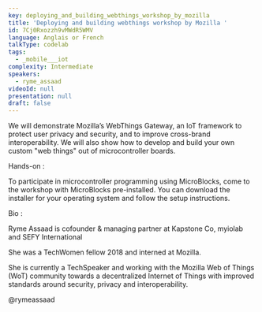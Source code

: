 ```yaml
---
key: deploying_and_building_webthings_workshop_by_mozilla
title: 'Deploying and building webthings workshop by Mozilla '
id: 7Cj0Rxozzh9vMWdR5WMV
language: Anglais or French
talkType: codelab
tags:
  - _mobile___iot
complexity: Intermediate
speakers:
  - ryme_assaad
videoId: null
presentation: null
draft: false
---
```

We will demonstrate Mozilla’s WebThings Gateway, an IoT framework to protect user privacy and security, and to improve cross-brand interoperability. We will also show how to develop and build your own custom "web things" out of microcontroller boards. 

Hands-on :

To participate in microcontroller programming using MicroBlocks, come to the workshop with MicroBlocks pre-installed. You can download the installer for your operating system and follow the setup instructions.

Bio :

Ryme Assaad is cofounder & managing partner at Kapstone Co, myiolab and SEFY International

She was a TechWomen fellow 2018 and interned at Mozilla. 

She is currently a TechSpeaker and working with the Mozilla Web of Things (WoT) community towards a decentralized Internet of Things with improved standards around security, privacy and interoperability.

@rymeassaad